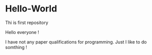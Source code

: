# Hello-World
Thi is first repository 

Hello everyone !

I have not any paper qualifications for programming. Just I like to do somthing !
